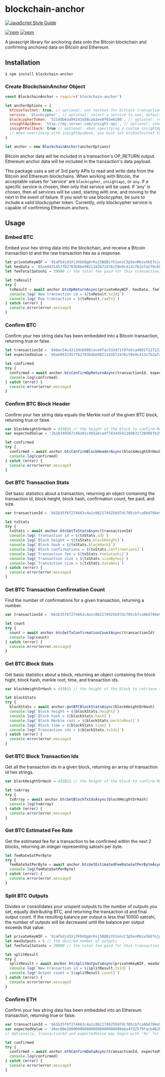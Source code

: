 # blockchain-anchor

[![JavaScript Style Guide](https://cdn.rawgit.com/feross/standard/master/badge.svg)](https://github.com/feross/standard)

[![npm](https://img.shields.io/npm/l/blockchain-anchor.svg)](https://www.npmjs.com/package/blockchain-anchor)
[![npm](https://img.shields.io/npm/v/blockchain-anchor.svg)](https://www.npmjs.com/package/blockchain-anchor)

A javascript library for anchoring data onto the Bitcoin blockchain and confirming anchored data on Bitcoin and Ethereum.

## Installation

```
$ npm install blockchain-anchor
```

### Create BlockchainAnchor Object

```js
const BlockchainAnchor = require('blockchain-anchor')

let anchorOptions = {
  btcUseTestnet: true, // optional: use testnet for bitcoin transactions, default: false
  service: 'blockcypher', // optional: select a service to use, default: Any
  blockcypherToken: '521ddb6aa94143a58cab3ee0f65e6280', // optional: required only when using blockcypher service
  insightApiBase: 'http://my.server.com/insight-api', // optional: connect to a custom instance of Bitcore's insight api when using insightapi service, defaults to insight.bitpay.com public api
  insightFallback: true // optional: when specifying a custom insightApiBase, retry with the insight.bitpay.com public api in the event of failure, defaults to false
  // When overriding with insightApiBase, you must set btcUseTestnet to match the state of the server at insightApiBase
}

let anchor = new BlockchainAnchor(anchorOptions)
```
Bitcoin anchor data will be included in a transaction's OP_RETURN output. Ethereum anchor data will be included in the transaction's data payload. 

This package uses a set of 3rd party APIs to read and write data from the Bitcoin and Ethereum blockchains. When working with Bitcoin, the acceptable values for 'service' are `blockcypher`, `insightapi`, or `any`. If a specific service is chosen, then only that service will be used. If 'any' is chosen, then all services will be used, starting with one, and moving to the next in the event of failure. If you wish to use blockcypher, be sure to include a valid blockcypher token. Currently, only blockcypher service is capable of confirming Ethereum anchors.

## Usage

### Embed BTC

Embed your hex string data into the blockchain, and receive a Bitcoin transaction id and the raw transaction hex as a response.

```js
let privateKeyWIF = '91aFbdjd1Xj3VbXQg8rKsj5BQ8iYX1oncC3p5evRKsxXkEfnjg8' // for deriving keyPair used in transaction creation
let hexData = '05ae04314577b2783b4be98211d1b72476c59e9c413cfb2afa2f0c68e0d93911' // the hex data string to be anchored within a transaction
let feeTotalSatoshi = 39000 // the total fee paid for this transaction, in satoshi

let txResult
try {
  txResult = await anchor.btcOpReturnAsync(privateKeyWIF, hexData, feeTotalSatoshi)
  console.log(`New transaction id = ${txResult.txId}`)
  console.log(`Raw transaction = ${txResult.rawTx}`)
} catch (error) {
  console.error(error.message)
}
```

### Confirm BTC

Confirm your hex string data has been embedded into a Bitcoin transaction, returning true or false.

```js
let transactionId = '048ac54c4313dc6980cace9fac533d71f8fe5cad881f1271329b98183231a08f' // the transaction id to inspect for the anchored value
let expectedValue = '05ae04314577b2783b4be98211d1b72476c59e9c413cfb2afa2f0c68e0d93911' // the hex data string value to verify is anchored within the transaction

let confirmed
try {
  confirmed = await anchor.btcConfirmOpReturnAsync(transactionId, expectedValue)
  console.log(confirmed)
} catch (error) {
  console.error(error.message)
}
```

### Confirm BTC Block Header

Confirm your hex string data equals the Merkle root of the given BTC block, returning true or false.

```js
var blockHeightOrHash = 435821 // the height of the block to confirm Merkle root value, a block hash may also be provided instead
var expectedValue = '2b10349367c46a91c485abca4f7834454118d631f28996fb2908a0fe8cefa0cd' // the hex data string value of the expected Merkle root value for the block

let confirmed
try {
  confirmed = await anchor.btcConfirmBlockHeaderAsync(blockHeightOrHash, expectedValue)
  console.log(confirmed)
} catch (error) {
  console.error(error.message)
}
```

### Get BTC Transaction Stats

Get basic statistics about a transaction, returning an object containing the transaction id, block height, block hash, confirmation count, fee paid, and size.

```js
var transactionId = 'b61b35f6f274663c4a1c062174925b97dc705cbfca9bd704e91c7d352f709e9c' // the transaction id to to get the stats for

let txStats
try {
  txStats = await anchor.btcGetTxStatsAsync(transactionId)
  console.log(`Transaction id = ${txStats.id}`)
  console.log(`Block height = ${txStats.blockHeight}`)
  console.log(`Block hash = ${txStats.blockHash}`)
  console.log(`Block confirmations = ${txStats.confirmations}`)
  console.log(`Transaction fee = ${txStats.feeSatoshi}`)
  console.log(`Transaction size = ${txStats.sizeBytes}`)
  console.log(`Transaction size = ${txStats.dataHex}`)
} catch (error) {
  console.error(error.message)
}
```

### Get BTC Transaction Confirmation Count

Find the number of confirmations for a given transaction, returning a number.

```js
var transactionId = 'b61b35f6f274663c4a1c062174925b97dc705cbfca9bd704e91c7d352f709e9c' // the transaction id to to get the confirmation count for

let count
try {
  count = await anchor.btcGetTxConfirmationCountAsync(transactionId)
  console.log(count)
} catch (error) {
  console.error(error.message)
}
```

### Get BTC Block Stats

Get basic statistics about a block, returning an object containing the block hight, block hash, merkle root, time, and transaction ids.

```js
var blockHeightOrHash = 435821 // the height of the block to retrieve stats for, a block hash may also be provided instead

let blockStats
try {
  blockStats = await anchor.getBTCBlockStatsAsync(blockHeightOrHash)
  console.log(`Block height = ${blockStats.height}`)
  console.log(`Block hash = ${blockStats.hash}`)
  console.log(`Block Merkle root = ${blockStats.merkleRoot}`)
  console.log(`Block time = ${blockStats.time}`)
  console.log(`Transaction ids = ${blockStats.txIds}`)
} catch (error) {
  console.error(error.message)
}
```

### Get BTC Block Transaction Ids

Get all the transaction ids in a given block, returning an array of transaction id hex strings.

```js
var blockHeightOrHash = 435821 // the height of the block to confirm Merkle root value, a block hash may also be provided instead

let txArray
try {
  txArray = await anchor.btcGetBlockTxIdsAsync(blockHeightOrHash)
  console.log(txArray)
} catch (error) {
  console.error(error.message)
}
```

### Get BTC Estimated Fee Rate

Get the estimated fee for a transaction to be confirmed within the next 2 blocks, returning an integer representing satoshi per byte.

```js
let feeRateSatPerByte
try {
  feeRateSatPerByte = await anchor.btcGetEstimatedFeeRateSatPerByteAsync()
  console.log(feeRateSatPerByte)
} catch (error) {
  console.error(error.message)
}
```

### Split BTC Outputs

Divides or consolidates your unspent outputs to the number of outputs you set, equally distributing BTC, and returning the transaction id and final output count. If the resulting balance per output is less that 10000 satoshi, the number of outputs will be decreased until the balance per output exceeds that value.

```js
let privateKeyWIF = '91aFbdjd1Xj3VbXQg8rKsj5BQ8iYX1oncC3p5evRKsxXkEfnjg8' // for deriving keyPair used in transaction creation
let maxOutputs = 6 // the desired number of outputs 
let feeTotalSatoshi = 39000 // the total fee paid for this transaction, in satoshi

let splitResult
try {
  splitResult = await anchor.btcSplitOutputsAsync(privateKeyWIF, maxOutputs, feeTotalSatoshi)
  console.log(`New transaction id = ${splitResult.txId}`)
  console.log(`Output count = ${splitResult.count}`)
} catch (error) {
  console.error(error.message)
}
```

### Confirm ETH

Confirm your hex string data has been embedded into an Ethereum transaction, returning true or false.

```js
var transactionId = 'b61b35f6f274663c4a1c062174925b97dc705cbfca9bd704e91c7d352f709e9c' // the transaction id to inspect for the anchored value
var expectedValue = 'a6ec80e2000000000000000000000000e6a4f92579facb4026096f017243ee839ff72fd1' // the hex data string value to verify is anchored within the transaction
// Optionally, transactionId and expectedValue may begin with '0x' for all Ethereum functions

let confirmed
try {
  confirmed = await anchor.ethConfirmDataAsync(transactionId, expectedValue)
  console.log(confirmed)
} catch (error) {
  console.error(error.message)
}
```
